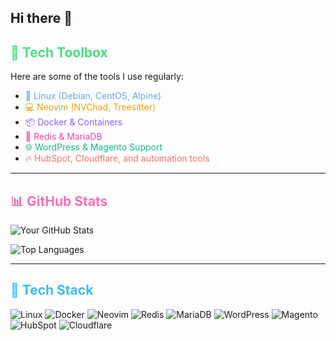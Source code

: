 ## Hi there 👋

<!--
**jjones-aethem/jjones-aethem** is a ✨ _special_ ✨ repository because its `README.md` (this file) appears on your GitHub profile.

Here are some ideas to get you started:

- 🔭 I’m currently working on ...
- 🌱 I’m currently learning ...
- 👯 I’m looking to collaborate on ...
- 🤔 I’m looking for help with ...
- 💬 Ask me about ...
- 📫 How to reach me: ...
- 😄 Pronouns: ...
- ⚡ Fun fact: ...
-->
## <span style="color:#4ADE80">🚀 Tech Toolbox</span>

Here are some of the tools I use regularly:

- <span style="color:#60A5FA">🐧 Linux (Debian, CentOS, Alpine)</span>  
- <span style="color:#F59E0B">💻 Neovim (NVChad, Treesitter)</span>  
- <span style="color:#8B5CF6">📦 Docker & Containers</span>  
- <span style="color:#EC4899">🔧 Redis & MariaDB</span>  
- <span style="color:#10B981">🌐 WordPress & Magento Support</span>  
- <span style="color:#F87171">🔥 HubSpot, Cloudflare, and automation tools</span>

---

## <span style="color:#F472B6">📊 GitHub Stats</span>

![Your GitHub Stats](https://github-readme-stats.vercel.app/api?username=jjones-aethem&show_icons=true&theme=radical)

![Top Languages](https://github-readme-stats.vercel.app/api/top-langs/?username=jjones-aethem&layout=compact&theme=radical)

---

## <span style="color:#38BDF8">🧰 Tech Stack</span>

![Linux](https://img.shields.io/badge/Linux-111111?style=for-the-badge&logo=linux&logoColor=white)
![Docker](https://img.shields.io/badge/Docker-2496ED?style=for-the-badge&logo=docker&logoColor=white)
![Neovim](https://img.shields.io/badge/Neovim-57A143?style=for-the-badge&logo=neovim&logoColor=white)
![Redis](https://img.shields.io/badge/Redis-DC382D?style=for-the-badge&logo=redis&logoColor=white)
![MariaDB](https://img.shields.io/badge/MariaDB-003545?style=for-the-badge&logo=mariadb&logoColor=white)
![WordPress](https://img.shields.io/badge/WordPress-21759B?style=for-the-badge&logo=wordpress&logoColor=white)
![Magento](https://img.shields.io/badge/Magento-EE672F?style=for-the-badge&logo=magento&logoColor=white)
![HubSpot](https://img.shields.io/badge/HubSpot-FF7A59?style=for-the-badge&logo=hubspot&logoColor=white)
![Cloudflare](https://img.shields.io/badge/Cloudflare-F38020?style=for-the-badge&logo=cloudflare&logoColor=white)
